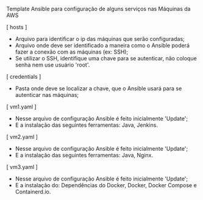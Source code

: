 Template Ansible para configuração de alguns serviços nas Máquinas da AWS


[ hosts ]

 - Arquivo para identificar o ip das máquinas que serão configuradas;
 - Arquivo onde deve ser identificado a maneira como o Ansible poderá fazer a conexão com as máquinas (ex: SSH);
 - Se utilizar o SSH, identifique uma chave para se autenticar, não coloque senha nem use usuário 'root'.

[ credentials ]

 - Pasta onde deve se localizar a chave, que o Ansible usará para se autenticar nas máquinas;

[ vm1.yaml ]

 - Nesse arquivo de configuração Ansible é feito inicialmente 'Update';
 - E a instalação das seguintes ferramentas: Java, Jenkins.

[ vm2.yaml ]

 - Nesse arquivo de configuração Ansible é feito inicialmente 'Update';
 - E a instalação das seguintes ferramentas: Java, Nginx.

[ vm3.yaml ]

 - Nesse arquivo de configuração Ansible é feito inicialmente 'Update';
 - E a instalação do: Dependências do Docker, Docker, Docker Compose e Containerd.io.
